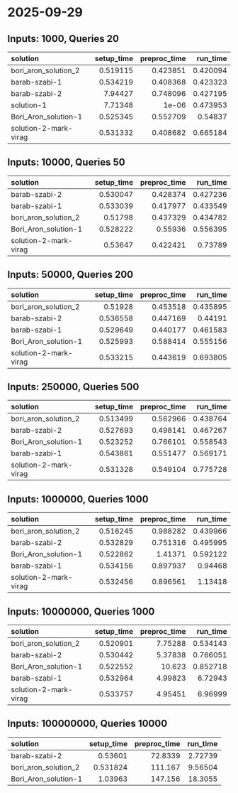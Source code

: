 # 2025-09-29

## Inputs: 1000, Queries 20

| solution              |   setup_time |   preproc_time |   run_time |
|:----------------------|-------------:|---------------:|-----------:|
| bori_aron_solution_2  |     0.519115 |       0.423851 |   0.420094 |
| barab-szabi-1         |     0.534219 |       0.408368 |   0.423323 |
| barab-szabi-2         |     7.94427  |       0.748096 |   0.427195 |
| solution-1            |     7.71348  |       1e-06    |   0.473953 |
| Bori_Aron_solution-1  |     0.525345 |       0.552709 |   0.54837  |
| solution-2-mark-virag |     0.531332 |       0.408682 |   0.665184 |

## Inputs: 10000, Queries 50

| solution              |   setup_time |   preproc_time |   run_time |
|:----------------------|-------------:|---------------:|-----------:|
| barab-szabi-2         |     0.530047 |       0.428374 |   0.427236 |
| barab-szabi-1         |     0.533039 |       0.417977 |   0.433549 |
| bori_aron_solution_2  |     0.51798  |       0.437329 |   0.434782 |
| Bori_Aron_solution-1  |     0.528222 |       0.55936  |   0.556395 |
| solution-2-mark-virag |     0.53647  |       0.422421 |   0.73789  |

## Inputs: 50000, Queries 200

| solution              |   setup_time |   preproc_time |   run_time |
|:----------------------|-------------:|---------------:|-----------:|
| bori_aron_solution_2  |     0.51928  |       0.453518 |   0.435895 |
| barab-szabi-2         |     0.536558 |       0.447169 |   0.44191  |
| barab-szabi-1         |     0.529649 |       0.440177 |   0.461583 |
| Bori_Aron_solution-1  |     0.525993 |       0.588414 |   0.555156 |
| solution-2-mark-virag |     0.533215 |       0.443619 |   0.693805 |

## Inputs: 250000, Queries 500

| solution              |   setup_time |   preproc_time |   run_time |
|:----------------------|-------------:|---------------:|-----------:|
| bori_aron_solution_2  |     0.513499 |       0.562966 |   0.438764 |
| barab-szabi-2         |     0.527693 |       0.498141 |   0.467267 |
| Bori_Aron_solution-1  |     0.523252 |       0.766101 |   0.558543 |
| barab-szabi-1         |     0.543861 |       0.551477 |   0.569171 |
| solution-2-mark-virag |     0.531328 |       0.549104 |   0.775728 |

## Inputs: 1000000, Queries 1000

| solution              |   setup_time |   preproc_time |   run_time |
|:----------------------|-------------:|---------------:|-----------:|
| bori_aron_solution_2  |     0.516245 |       0.988282 |   0.439966 |
| barab-szabi-2         |     0.532829 |       0.751316 |   0.495995 |
| Bori_Aron_solution-1  |     0.522862 |       1.41371  |   0.592122 |
| barab-szabi-1         |     0.534156 |       0.897937 |   0.94468  |
| solution-2-mark-virag |     0.532456 |       0.896561 |   1.13418  |

## Inputs: 10000000, Queries 1000

| solution              |   setup_time |   preproc_time |   run_time |
|:----------------------|-------------:|---------------:|-----------:|
| bori_aron_solution_2  |     0.520901 |        7.75288 |   0.534143 |
| barab-szabi-2         |     0.530442 |        5.37838 |   0.766051 |
| Bori_Aron_solution-1  |     0.522552 |       10.623   |   0.852718 |
| barab-szabi-1         |     0.532964 |        4.99823 |   6.72943  |
| solution-2-mark-virag |     0.533757 |        4.95451 |   6.96999  |

## Inputs: 100000000, Queries 10000

| solution             |   setup_time |   preproc_time |   run_time |
|:---------------------|-------------:|---------------:|-----------:|
| barab-szabi-2        |     0.53601  |        72.8339 |    2.72739 |
| bori_aron_solution_2 |     0.531824 |       111.167  |    9.56504 |
| Bori_Aron_solution-1 |     1.03963  |       147.156  |   18.3055  |
